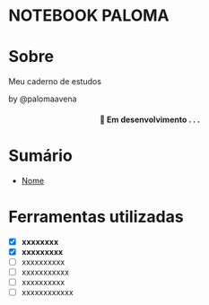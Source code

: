 # NOTEBOOK PALOMA 

# Sobre 

Meu caderno de estudos

by @palomaavena

<h4 align="center"> 
	🚧  Em desenvolvimento . . .
</h4>

# Sumário

* [Nome](link)
  
  
# Ferramentas utilizadas

- [x] **xxxxxxxx**
- [x] **xxxxxxxxx**
- [ ] xxxxxxxxxx
- [ ] xxxxxxxxxxx
- [ ] xxxxxxxxxx
- [ ] xxxxxxxxxxxx
